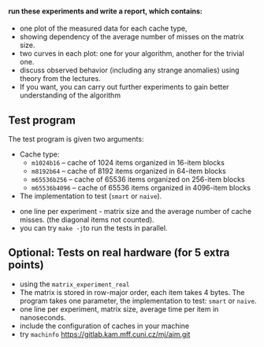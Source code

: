 #### run these experiments and write a report, which contains:
* one plot of the measured data for each cache type, 
* showing dependency of the average number of misses on the matrix size. 
* two curves in each plot: one for your algorithm, another for the trivial one.
* discuss observed behavior (including any strange anomalies)  using theory from the lectures.
* If you want, you can carry out further experiments to gain better understanding of the algorithm 

## Test program
The test program is given two arguments:
- Cache type:
    - `m1024b16` – cache of 1024 items organized in 16-item blocks
    - `m8192b64` – cache of 8192 items organized in 64-item blocks
    - `m65536b256` – cache of 65536 items organized on 256-item blocks
    - `m65536b4096` – cache of 65536 items organized in 4096-item blocks
- The implementation to test (`smart` or `naive`).
* one line per experiment - matrix size and the average number of cache misses. (the diagonal items not counted). 
* you can try `make -j`to run the tests in parallel.

## Optional: Tests on real hardware (for 5 extra points)
* using the `matrix_experiment_real` 
* The matrix is stored in row-major order, each item takes 4 bytes.
The program takes one parameter, the implementation to test: `smart` or `naive`.
*  one line per experiment, matrix size, average time per item in nanoseconds.
* include the configuration of caches in your machine
* try `machinfo`  https://gitlab.kam.mff.cuni.cz/mj/aim.git
